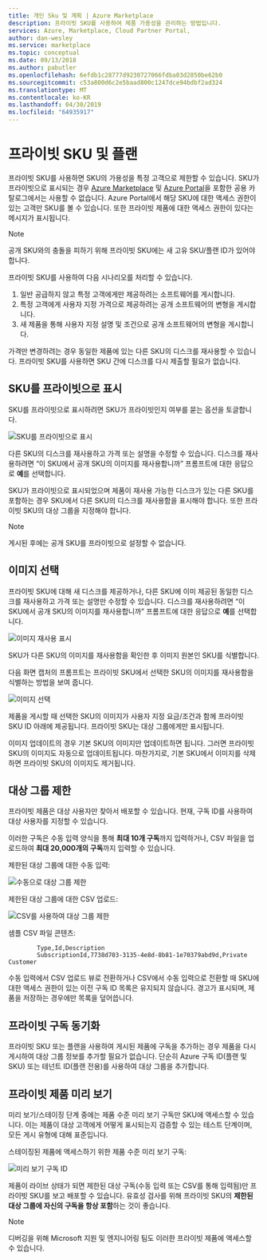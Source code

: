 ```yaml
---
title: 개인 Sku 및 계획 | Azure Marketplace
description: 프라이빗 SKU를 사용하여 제품 가용성을 관리하는 방법입니다.
services: Azure, Marketplace, Cloud Partner Portal,
author: dan-wesley
ms.service: marketplace
ms.topic: conceptual
ms.date: 09/13/2018
ms.author: pabutler
ms.openlocfilehash: 6efdb1c28777d9230727066fdba03d2850be62b0
ms.sourcegitcommit: c53a800d6c2e5baad800c1247dce94bdbf2ad324
ms.translationtype: MT
ms.contentlocale: ko-KR
ms.lasthandoff: 04/30/2019
ms.locfileid: "64935917"
---
```

<a name="private-skus-and-plans"></a>프라이빗 SKU 및 플랜
============

프라이빗 SKU를 사용하면 SKU의 가용성을 특정 고객으로 제한할 수 있습니다. SKU가 프라이빗으로 표시되는 경우 [Azure Marketplace](https://azuremarketplace.microsoft.com) 및 [Azure Portal](https://portal.azure.com)을 포함한 공용 카탈로그에서는 사용할 수 없습니다. Azure Portal에서 해당 SKU에 대한 액세스 권한이 있는 고객만 SKU를 볼 수 있습니다. 또한 프라이빗 제품에 대한 액세스 권한이 있다는 메시지가 표시됩니다.

>[!NOTE]
>공개 SKU와의 충돌을 피하기 위해 프라이빗 SKU에는 새 고유 SKU/플랜 ID가 있어야 합니다.

프라이빗 SKU를 사용하여 다음 시나리오를 처리할 수 있습니다.

1.  일반 공급하지 않고 특정 고객에게만 제공하려는 소프트웨어를 게시합니다.
2.  특정 고객에게 사용자 지정 가격으로 제공하려는 공개 소프트웨어의 변형을 게시합니다.
3.  새 제품을 통해 사용자 지정 설명 및 조건으로 공개 소프트웨어의 변형을 게시합니다.

가격만 변경하려는 경우 동일한 제품에 있는 다른 SKU의 디스크를 재사용할 수 있습니다. 프라이빗 SKU를 사용하면 SKU 간에 디스크를 다시 제출할 필요가 없습니다.

<a name="mark-a-sku-private"></a>SKU를 프라이빗으로 표시
---------------------

SKU를 프라이빗으로 표시하려면 SKU가 프라이빗인지 여부를 묻는 옵션을 토글합니다.

![SKU를 프라이빗으로 표시](./media/cloud-partner-portal-publish-virtual-machine/markingskuprivate.png)

다른 SKU의 디스크를 재사용하고 가격 또는 설명을 수정할 수 있습니다. 디스크를 재사용하려면 “이 SKU에서 공개 SKU의 이미지를 재사용합니까” 프롬프트에 대한 응답으로 **예**를 선택합니다.

SKU가 프라이빗으로 표시되었으며 제품이 재사용 가능한 디스크가 있는 다른 SKU를 포함하는 경우 SKU에서 다른 SKU의 디스크를 재사용함을 표시해야 합니다. 또한 프라이빗 SKU의 대상 그룹을 지정해야 합니다.

>[!NOTE]
>게시된 후에는 공개 SKU를 프라이빗으로 설정할 수 없습니다.

<a name="select-an-image"></a>이미지 선택
------------------

프라이빗 SKU에 대해 새 디스크를 제공하거나, 다른 SKU에 이미 제공된 동일한 디스크를 재사용하고 가격 또는 설명만 수정할 수 있습니다. 디스크를 재사용하려면 “이 SKU에서 공개 SKU의 이미지를 재사용합니까” 프롬프트에 대한 응답으로 **예**를 선택합니다.

![이미지 재사용 표시](./media/cloud-partner-portal-publish-virtual-machine/selectimage1.png)

SKU가 다른 SKU의 이미지를 재사용함을 확인한 후 이미지 원본인 SKU를 식별합니다.

다음 화면 캡처의 프롬프트는 프라이빗 SKU에서 선택한 SKU의 이미지를 재사용함을 식별하는 방법을 보여 줍니다.

![이미지 선택](./media/cloud-partner-portal-publish-virtual-machine/selectimage2.png)

제품을 게시할 때 선택한 SKU의 이미지가 사용자 지정 요금/조건과 함께 프라이빗 SKU ID 아래에 제공됩니다. 프라이빗 SKU는 대상 그룹에게만 표시됩니다.

이미지 업데이트의 경우 기본 SKU의 이미지만 업데이트하면 됩니다. 그러면 프라이빗 SKU의 이미지도 자동으로 업데이트됩니다. 마찬가지로, 기본 SKU에서 이미지를 삭제하면 프라이빗 SKU의 이미지도 제거됩니다.

<a name="restricting-the-audience"></a>대상 그룹 제한
------------------------

프라이빗 제품은 대상 사용자만 찾아서 배포할 수 있습니다.
현재, 구독 ID를 사용하여 대상 사용자를 지정할 수 있습니다.

이러한 구독은 수동 입력 양식을 통해 **최대 10개 구독**까지 입력하거나, CSV 파일을 업로드하여 **최대 20,000개의 구독**까지 입력할 수 있습니다.

제한된 대상 그룹에 대한 수동 입력:

![수동으로 대상 그룹 제한](./media/cloud-partner-portal-publish-virtual-machine/restrictaudience1.png)

제한된 대상 그룹에 대한 CSV 업로드:

![CSV를 사용하여 대상 그룹 제한](./media/cloud-partner-portal-publish-virtual-machine/restrictaudience2.png)

샘플 CSV 파일 콘텐츠:

            Type,Id,Description
            SubscriptionId,7738d703-3135-4e8d-8b81-1e70379abd9d,Private Customer

수동 입력에서 CSV 업로드 뷰로 전환하거나 CSV에서 수동 입력으로 전환할 때 SKU에 대한 액세스 권한이 있는 이전 구독 ID 목록은 유지되지 않습니다. 경고가 표시되며, 제품을 저장하는 경우에만 목록을 덮어씁니다.

<a name="sync-private-subscriptions"></a>프라이빗 구독 동기화
-------------------------

프라이빗 SKU 또는 플랜을 사용하여 게시된 제품에 구독을 추가하는 경우 제품을 다시 게시하여 대상 그룹 정보를 추가할 필요가 없습니다. 단순히 Azure 구독 ID(플랜 및 SKU) 또는 테넌트 ID(플랜 전용)를 사용하여 대상 그룹을 추가합니다.

<a name="previewing-private-offers"></a>프라이빗 제품 미리 보기
-------------------------

미리 보기/스테이징 단계 중에는 제품 수준 미리 보기 구독만 SKU에 액세스할 수 있습니다. 이는 제품이 대상 고객에게 어떻게 표시되는지 검증할 수 있는 테스트 단계이며, 모든 게시 유형에 대해 표준입니다.

스테이징된 제품에 액세스하기 위한 제품 수준 미리 보기 구독:

![미리 보기 구독 ID](./media/cloud-partner-portal-publish-virtual-machine/previewoffer1.png)

제품이 라이브 상태가 되면 제한된 대상 구독(수동 입력 또는 CSV를 통해 입력됨)만 프라이빗 SKU를 보고 배포할 수 있습니다. 유효성 검사를 위해 프라이빗 SKU의 **제한된 대상 그룹에 자신의 구독을 항상 포함**하는 것이 좋습니다.

>[!NOTE]
>디버깅을 위해 Microsoft 지원 및 엔지니어링 팀도 이러한 프라이빗 제품에 액세스할 수 있습니다.
